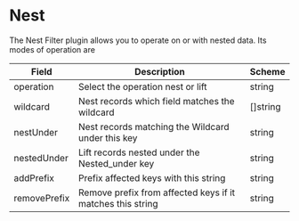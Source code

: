 # Nest

The Nest Filter plugin allows you to operate on or with nested data. Its modes of operation are


| Field | Description | Scheme |
| ----- | ----------- | ------ |
| operation | Select the operation nest or lift | string |
| wildcard | Nest records which field matches the wildcard | []string |
| nestUnder | Nest records matching the Wildcard under this key | string |
| nestedUnder | Lift records nested under the Nested_under key | string |
| addPrefix | Prefix affected keys with this string | string |
| removePrefix | Remove prefix from affected keys if it matches this string | string |
